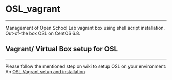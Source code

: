# OSL_vagrant
---

Management of Open School Lab vagrant box using shell script installation. Out-of-the box OSL on CentOS 6.8.

## Vagrant/ Virtual Box setup for OSL
---
Please follow the mentioned step on wiki to setup OSL on your environment: An [OSL Vagrant setup and installation](https://tree.taiga.io/project/phoenixtw-open-school-lab/wiki/osl-vagrant "Page")

